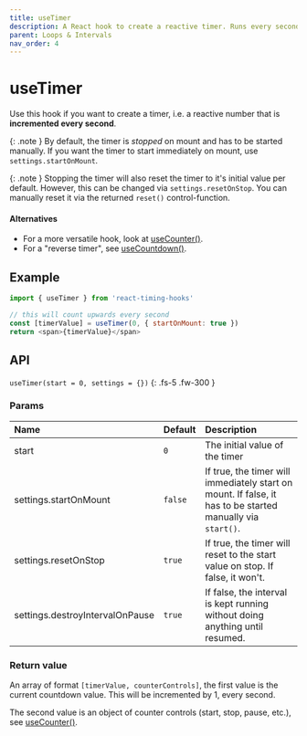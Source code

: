 ```yaml
---
title: useTimer
description: A React hook to create a reactive timer. Runs every second.
parent: Loops & Intervals
nav_order: 4
---
```


# useTimer

Use this hook if you want to create a timer, i.e. a reactive number that is **incremented every second**.

{: .note }
By default, the timer is _stopped_ on mount and has to be started manually. If you want the timer to start immediately on mount, use `settings.startOnMount`.

{: .note }
Stopping the timer will also reset the timer to it's initial value per default. However, this can be changed via `settings.resetOnStop`. You can manually reset it via the returned `reset()` control-function.


#### Alternatives

- For a more versatile hook, look at [useCounter()](/react-timing-hooks/loops-and-intervals/useCounter.html).
- For a "reverse timer", see [useCountdown()](/react-timing-hooks/loops-and-intervals/useCountdown.html).

## Example

```javascript
import { useTimer } from 'react-timing-hooks'

// this will count upwards every second
const [timerValue] = useTimer(0, { startOnMount: true })
return <span>{timerValue}</span>
```

## API

`useTimer(start = 0, settings = {})`
{: .fs-5 .fw-300 }

### Params

| Name                  | Default    | Description                                                                                                |
|:----------------------|:-----------|:-----------------------------------------------------------------------------------------------------------|
| start                 | `0`        | The initial value of the timer                                                                             |
| settings.startOnMount | `false`    | If true, the timer will immediately start on mount. If false, it has to be started manually via `start()`. |
| settings.resetOnStop  | `true`     | If true, the timer will reset to the start value on stop. If false, it won't.                              |
| settings.destroyIntervalOnPause  | `true`  | If false, the interval is kept running without doing anything until resumed.                      |


### Return value

An array of format `[timerValue, counterControls]`, the first value is the current countdown value. This will be incremented by 1, every second.

The second value is an object of counter controls (start, stop, pause, etc.), see [useCounter()](/react-timing-hooks/loops-and-intervals/useCounter.html#return-value).


